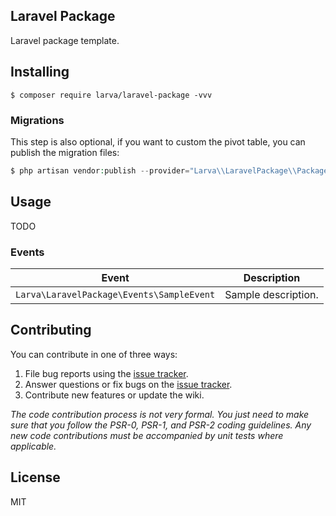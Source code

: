 Laravel Package
---

Laravel package template.

## Installing

```shell
$ composer require larva/laravel-package -vvv
```

### Migrations

This step is also optional, if you want to custom the pivot table, you can publish the migration files:

```php
$ php artisan vendor:publish --provider="Larva\\LaravelPackage\\PackageServiceProvider" --tag=migrations
```

## Usage

TODO

### Events

| **Event**                                       | **Description**                             |
| ----------------------------------------------- | ------------------------------------------- |
| `Larva\LaravelPackage\Events\SampleEvent`    | Sample description.                         |

## Contributing

You can contribute in one of three ways:

1. File bug reports using the [issue tracker](https://github.com/larvatecn/laravel-package/issues).
2. Answer questions or fix bugs on the [issue tracker](https://github.com/larvatecn/laravel-package/issues).
3. Contribute new features or update the wiki.

_The code contribution process is not very formal. You just need to make sure that you follow the PSR-0, PSR-1, and PSR-2 coding guidelines. Any new code contributions must be accompanied by unit tests where applicable._

## License

MIT
